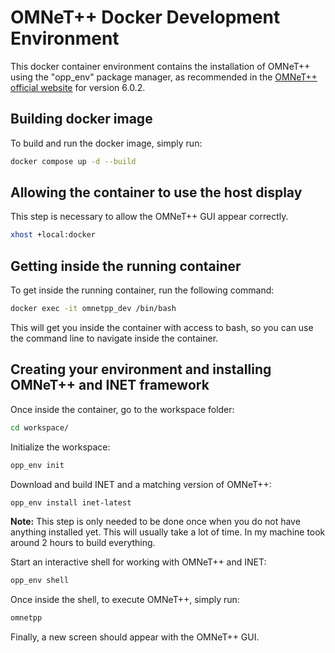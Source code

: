 # OMNeT++ Docker Development Environment

This docker container environment contains the installation of OMNeT++ using the "opp_env" package manager, as recommended in the [OMNeT++ official website](https://omnetpp.org/download/) for version 6.0.2.

## Building docker image

To build and run the docker image, simply run:

```bash
docker compose up -d --build
```

## Allowing the container to use the host display

This step is necessary to allow the OMNeT++ GUI appear correctly.

```bash
xhost +local:docker
```

## Getting inside the running container

To get inside the running container, run the following command:

```bash
docker exec -it omnetpp_dev /bin/bash
```

This will get you inside the container with access to bash, so you can use the command line to navigate inside the container.

## Creating your environment and installing OMNeT++ and INET framework

Once inside the container, go to the workspace folder:

```bash
cd workspace/
```

Initialize the workspace:

```bash
opp_env init
```

Download and build INET and a matching version of OMNeT++:

```bash
opp_env install inet-latest
```

**Note:** This step is only needed to be done once when you do not have anything installed yet. This will usually take a lot of time. In my machine took around 2 hours to build everything.

Start an interactive shell for working with OMNeT++ and INET:

```bash
opp_env shell
```

Once inside the shell, to execute OMNeT++, simply run:

```bash
omnetpp
```

Finally, a new screen should appear with the OMNeT++ GUI.
